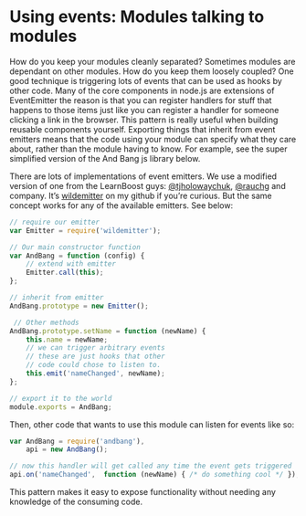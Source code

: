 # Using events: Modules talking to modules

How do you keep your modules cleanly separated? Sometimes modules are dependant on other modules. How do you keep them loosely coupled? One good technique is triggering lots of events that can be used as hooks by other code. Many of the core components in node.js are extensions of EventEmitter the reason is that you can register handlers for stuff that happens to those items just like you can register a handler for someone clicking a link in the browser. This pattern is really useful when building reusable components yourself. Exporting things that inherit from event emitters means that the code using your module can specify what they care about, rather than the module having to know. For example, see the super simplified version of the And Bang js library below.

There are lots of implementations of event emitters. We use a modified version of one from the LearnBoost guys: [@tjholowaychuk](https://twitter.com/tjholowaychuk), [@rauchg](https://twitter.com/rauchg) and company. It’s [wildemitter](https://github.com/HenrikJoreteg/wildemitter) on my github if you’re curious. But the same concept works for any of the available emitters. See below:

```javascript
// require our emitter
var Emitter = require('wildemitter');

// Our main constructor function
var AndBang = function (config) {
    // extend with emitter
    Emitter.call(this);
};

// inherit from emitter
AndBang.prototype = new Emitter();

 // Other methods
AndBang.prototype.setName = function (newName) {
    this.name = newName;
    // we can trigger arbitrary events
    // these are just hooks that other
    // code could chose to listen to.
    this.emit('nameChanged', newName);
};

// export it to the world
module.exports = AndBang;
```

Then, other code that wants to use this module can listen for events like so:

```javascript
var AndBang = require('andbang'),
    api = new AndBang();

// now this handler will get called any time the event gets triggered
api.on('nameChanged',  function (newName) { /* do something cool */ });
```
    
This pattern makes it easy to expose functionality without needing any knowledge of the consuming code.
